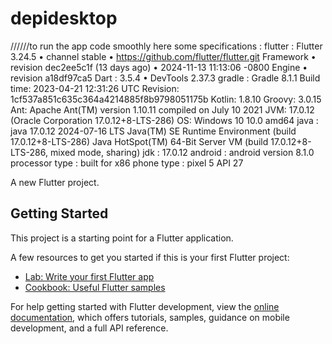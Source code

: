 # depidesktop

//////to run the app code  smoothly
here some specifications : 
flutter :   Flutter 3.24.5 • channel stable • https://github.com/flutter/flutter.git
            Framework • revision dec2ee5c1f (13 days ago) • 2024-11-13 11:13:06 -0800
            Engine • revision a18df97ca5 
Dart :      3.5.4 • DevTools 2.37.3
gradle :    Gradle 8.1.1
            Build time:   2023-04-21 12:31:26 UTC
            Revision:     1cf537a851c635c364a4214885f8b9798051175b
            Kotlin:       1.8.10
            Groovy:       3.0.15
            Ant: Apache Ant(TM) version 1.10.11 compiled on July 10 2021
JVM:        17.0.12 (Oracle Corporation 17.0.12+8-LTS-286)
OS:           Windows 10 10.0 amd64
java :      java 17.0.12 2024-07-16 LTS
            Java(TM) SE Runtime Environment (build 17.0.12+8-LTS-286)
            Java HotSpot(TM) 64-Bit Server VM (build 17.0.12+8-LTS-286, mixed mode, sharing)
jdk :       17.0.12
android :   android version 8.1.0
processor type :  built for x86
phone type : pixel 5 API 27


A new Flutter project.

## Getting Started

This project is a starting point for a Flutter application.

A few resources to get you started if this is your first Flutter project:

- [Lab: Write your first Flutter app](https://docs.flutter.dev/get-started/codelab)
- [Cookbook: Useful Flutter samples](https://docs.flutter.dev/cookbook)

For help getting started with Flutter development, view the
[online documentation](https://docs.flutter.dev/), which offers tutorials,
samples, guidance on mobile development, and a full API reference.
